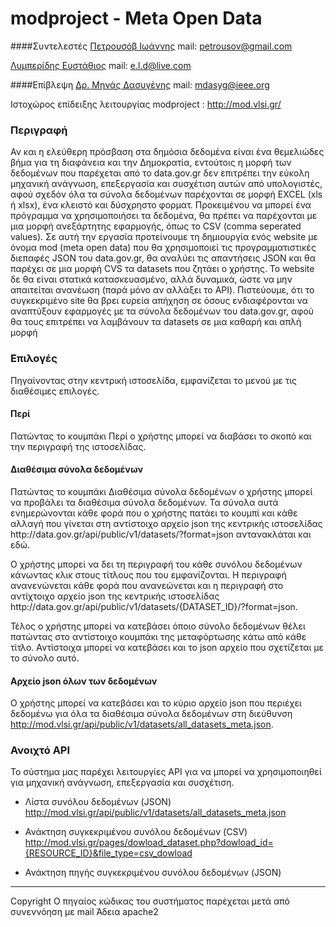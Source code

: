 # modproject - Meta Open Data #

####Συντελεστές
[Πετρουσόβ Ιωάννης](http://zafora.icte.uowm.gr/~ictest00343/)
mail: petrousov@gmail.com

[Λυμπερίδης Ευστάθιος](http://gr.linkedin.com/pub/efstathios-lymperidis/7b/574/98b)
mail: e.l.d@live.com

####Επίβλεψη
[Δρ. Μηνάς Δασυγένης](http://arch.icte.uowm.gr/)
mail: mdasyg@ieee.org

Ιστοχώρος επίδειξης λειτουργίας modproject : http://mod.vlsi.gr/

### Περιγραφή ###
<p>
Αν και η ελεύθερη πρόσβαση στα δημόσια δεδομένα είναι ένα θεμελιώδες βήμα για τη διαφάνεια και την Δημοκρατία, εντούτοις η μορφή των δεδομένων που παρέχεται από το data.gov.gr δεν επιτρέπει την εύκολη μηχανική ανάγνωση, επεξεργασία και συσχέτιση αυτών από υπολογιστές, αφού σχεδόν όλα τα σύνολα δεδομένων παρέχονται σε μορφή EXCEL (xls ή xlsx), ένα κλειστό και δύσχρηστο φορματ. Προκειμένου να μπορεί ένα πρόγραμμα να χρησιμοποιήσει τα δεδομένα, θα πρέπει να παρέχονται με μια μορφή ανεξάρτητης εφαρμογής, όπως το CSV (comma seperated values).
Σε αυτή την εργασία προτείνουμε τη δημιουργία ενός website με όνομα mod (meta open data) που θα χρησιμοποιεί τις προγραμματιστικές διεπαφές JSON του data.gov.gr, θα αναλύει τις απαντήσεις JSON και θα παρέχει σε μια μορφή CVS τα datasets που ζητάει ο χρήστης. Το website δε θα είναι στατικά κατασκευασμένο, αλλά δυναμικά, ώστε να μην απαιτείται ανανέωση (παρά μόνο αν αλλάξει το API). 
Πιστεύουμε, ότι το συγκεκριμένο site θα βρει ευρεία απήχηση σε όσους ενδιαφέρονται να αναπτύξουν εφαρμογές με τα σύνολα δεδομένων του data.gov.gr, αφού θα τους επιτρέπει να λαμβάνουν τα datasets σε μια καθαρή και απλή μορφή
</p>

### Επιλογές ###
Πηγαίνοντας στην κεντρική ιστοσελίδα, εμφανίζεται το μενού με τις διαθέσιμες επιλογές.
#### Περί ####
Πατώντας το κουμπάκι Περί ο χρήστης μπορεί να διαβάσει το σκοπό και την περιγραφή της ιστοσελίδας.

#### Διαθέσιμα σύνολα δεδομένων ####
<p>Πατώντας το κουμπάκι Διαθέσιμα σύνολα δεδομένων ο χρήστης μπορεί να προβάλει τα διαθέσιμα σύνολα δεδομένων. Τα σύνολα αυτά ενημερώνονται κάθε φορά που ο χρήστης πατάει το κουμπί και κάθε αλλαγή που γίνεται στη αντίστοιχο αρχείο json της κεντρικής ιστοσελίδας http://data.gov.gr/api/public/v1/datasets/?format=json αντανακλάται και εδώ.

<p>Ο χρήστης μπορεί να δει τη περιγραφή του κάθε συνόλου δεδομένων κάνωντας κλικ στους τίτλους που του εμφανίζονται. Η περιγραφή ανανενώνεται κάθε φορά που ανανεώνεται και η περιγραφή στο αντίχτοιχο αρχείο json της κεντρικής ιστοσελίδας http://data.gov.gr/api/public/v1/datasets/{DATASET_ID}/?format=json.

<p>Τέλος ο χρήστης μπορεί να κατεβάσει όποιο σύνολο δεδομένων θέλει πατώντας στο αντίστοιχο κουμπάκι της μεταφόρτωσης κάτω από κάθε τίτλο. Αντίστοιχα μπορεί να κατεβάσει και το json αρχείο που σχετίζεται με το σύνολο αυτό.

#### Αρχείο json όλων των δεδομένων ####
Ο χρήστης μπορεί να κατεβάσει και το κύριο αρχείο json που περιέχει δεδομένω για όλα τα διαθέσιμα σύνολα δεδομένων στη διεύθυνση http://mod.vlsi.gr/api/public/v1/datasets/all_datasets_meta.json.

### Ανοιχτό API ###
Το σύστημα μας παρέχει λειτουργίες API για να μπορεί να χρησιμοποιηθεί για μηχανική ανάγνωση, επεξεργασία και συσχέτιση.

- Λίστα συνόλου δεδομένων (JSON)
http://mod.vlsi.gr/api/public/v1/datasets/all_datasets_meta.json

- Ανάκτηση συγκεκριμένου συνόλου δεδομένων (CSV)
http://mod.vlsi.gr/pages/dowload_dataset.php?dowload_id={RESOURCE_ID}&file_type=csv_dowload

- Ανάκτηση πηγής συγκεκριμένου συνόλου δεδομένων (JSON)

----------
Copyright
Ο πηγαίος κώδικας του συστήματος παρέχεται μετά από συνεννόηση με mail 
Άδεια apache2


  [1]: arch.icte.uowm.gr